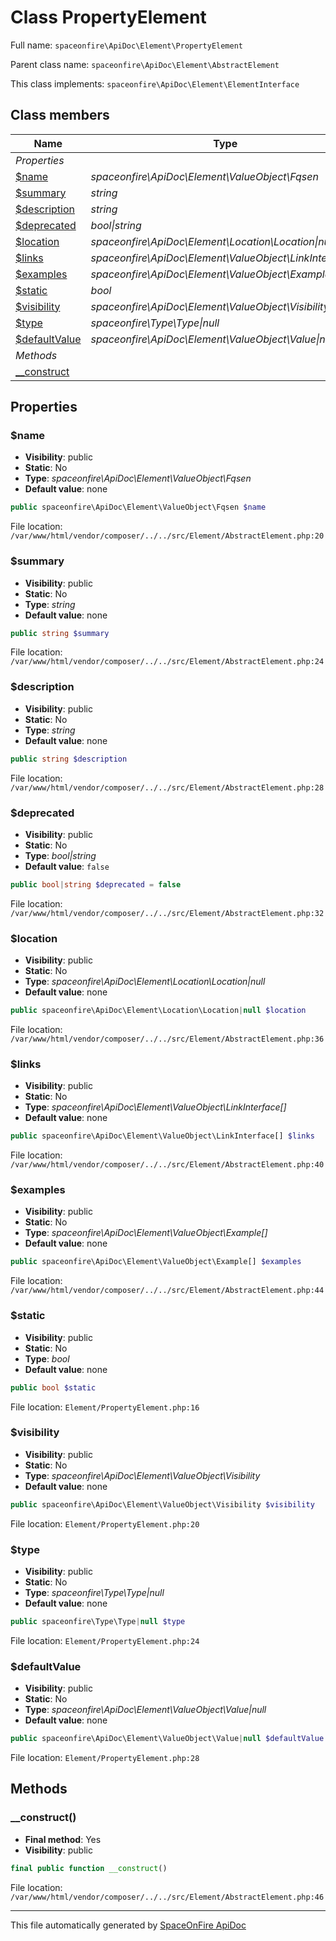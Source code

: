 # Class PropertyElement

Full name: `spaceonfire\ApiDoc\Element\PropertyElement`

Parent class name: `spaceonfire\ApiDoc\Element\AbstractElement`

This class implements: `spaceonfire\ApiDoc\Element\ElementInterface`

## Class members

| Name                                                                        | Type                                                     | Summary | Additional                                           |
| --------------------------------------------------------------------------- | -------------------------------------------------------- | ------- | ---------------------------------------------------- |
| _Properties_                                                                |                                                          |         |                                                      |
| [\$name](#spaceonfire_apidoc_element_abstractelement_$name)                 | _spaceonfire\ApiDoc\Element\ValueObject\Fqsen_           |         | [📢](# "Visibility: public")                         |
| [\$summary](#spaceonfire_apidoc_element_abstractelement_$summary)           | _string_                                                 |         | [📢](# "Visibility: public")                         |
| [\$description](#spaceonfire_apidoc_element_abstractelement_$description)   | _string_                                                 |         | [📢](# "Visibility: public")                         |
| [\$deprecated](#spaceonfire_apidoc_element_abstractelement_$deprecated)     | _bool&#124;string_                                       |         | [📢](# "Visibility: public")                         |
| [\$location](#spaceonfire_apidoc_element_abstractelement_$location)         | _spaceonfire\ApiDoc\Element\Location\Location&#124;null_ |         | [📢](# "Visibility: public")                         |
| [\$links](#spaceonfire_apidoc_element_abstractelement_$links)               | _spaceonfire\ApiDoc\Element\ValueObject\LinkInterface[]_ |         | [📢](# "Visibility: public")                         |
| [\$examples](#spaceonfire_apidoc_element_abstractelement_$examples)         | _spaceonfire\ApiDoc\Element\ValueObject\Example[]_       |         | [📢](# "Visibility: public")                         |
| [\$static](#spaceonfire_apidoc_element_propertyelement_$static)             | _bool_                                                   |         | [📢](# "Visibility: public")                         |
| [\$visibility](#spaceonfire_apidoc_element_propertyelement_$visibility)     | _spaceonfire\ApiDoc\Element\ValueObject\Visibility_      |         | [📢](# "Visibility: public")                         |
| [\$type](#spaceonfire_apidoc_element_propertyelement_$type)                 | _spaceonfire\Type\Type&#124;null_                        |         | [📢](# "Visibility: public")                         |
| [\$defaultValue](#spaceonfire_apidoc_element_propertyelement_$defaultvalue) | _spaceonfire\ApiDoc\Element\ValueObject\Value&#124;null_ |         | [📢](# "Visibility: public")                         |
| _Methods_                                                                   |                                                          |         |                                                      |
| [\_\_construct](#spaceonfire_apidoc_element_abstractelement_construct)      |                                                          |         | [📌](# "Final element") [📢](# "Visibility: public") |

## Properties

<a name="spaceonfire_apidoc_element_abstractelement_$name"></a>

### \$name

-   **Visibility**: public
-   **Static**: No
-   **Type**: _spaceonfire\ApiDoc\Element\ValueObject\Fqsen_
-   **Default value**: none

```php
public spaceonfire\ApiDoc\Element\ValueObject\Fqsen $name
```

File location: `/var/www/html/vendor/composer/../../src/Element/AbstractElement.php:20`

<a name="spaceonfire_apidoc_element_abstractelement_$summary"></a>

### \$summary

-   **Visibility**: public
-   **Static**: No
-   **Type**: _string_
-   **Default value**: none

```php
public string $summary
```

File location: `/var/www/html/vendor/composer/../../src/Element/AbstractElement.php:24`

<a name="spaceonfire_apidoc_element_abstractelement_$description"></a>

### \$description

-   **Visibility**: public
-   **Static**: No
-   **Type**: _string_
-   **Default value**: none

```php
public string $description
```

File location: `/var/www/html/vendor/composer/../../src/Element/AbstractElement.php:28`

<a name="spaceonfire_apidoc_element_abstractelement_$deprecated"></a>

### \$deprecated

-   **Visibility**: public
-   **Static**: No
-   **Type**: _bool|string_
-   **Default value**: `false`

```php
public bool|string $deprecated = false
```

File location: `/var/www/html/vendor/composer/../../src/Element/AbstractElement.php:32`

<a name="spaceonfire_apidoc_element_abstractelement_$location"></a>

### \$location

-   **Visibility**: public
-   **Static**: No
-   **Type**: _spaceonfire\ApiDoc\Element\Location\Location|null_
-   **Default value**: none

```php
public spaceonfire\ApiDoc\Element\Location\Location|null $location
```

File location: `/var/www/html/vendor/composer/../../src/Element/AbstractElement.php:36`

<a name="spaceonfire_apidoc_element_abstractelement_$links"></a>

### \$links

-   **Visibility**: public
-   **Static**: No
-   **Type**: _spaceonfire\ApiDoc\Element\ValueObject\LinkInterface[]_
-   **Default value**: none

```php
public spaceonfire\ApiDoc\Element\ValueObject\LinkInterface[] $links
```

File location: `/var/www/html/vendor/composer/../../src/Element/AbstractElement.php:40`

<a name="spaceonfire_apidoc_element_abstractelement_$examples"></a>

### \$examples

-   **Visibility**: public
-   **Static**: No
-   **Type**: _spaceonfire\ApiDoc\Element\ValueObject\Example[]_
-   **Default value**: none

```php
public spaceonfire\ApiDoc\Element\ValueObject\Example[] $examples
```

File location: `/var/www/html/vendor/composer/../../src/Element/AbstractElement.php:44`

<a name="spaceonfire_apidoc_element_propertyelement_$static"></a>

### \$static

-   **Visibility**: public
-   **Static**: No
-   **Type**: _bool_
-   **Default value**: none

```php
public bool $static
```

File location: `Element/PropertyElement.php:16`

<a name="spaceonfire_apidoc_element_propertyelement_$visibility"></a>

### \$visibility

-   **Visibility**: public
-   **Static**: No
-   **Type**: _spaceonfire\ApiDoc\Element\ValueObject\Visibility_
-   **Default value**: none

```php
public spaceonfire\ApiDoc\Element\ValueObject\Visibility $visibility
```

File location: `Element/PropertyElement.php:20`

<a name="spaceonfire_apidoc_element_propertyelement_$type"></a>

### \$type

-   **Visibility**: public
-   **Static**: No
-   **Type**: _spaceonfire\Type\Type|null_
-   **Default value**: none

```php
public spaceonfire\Type\Type|null $type
```

File location: `Element/PropertyElement.php:24`

<a name="spaceonfire_apidoc_element_propertyelement_$defaultvalue"></a>

### \$defaultValue

-   **Visibility**: public
-   **Static**: No
-   **Type**: _spaceonfire\ApiDoc\Element\ValueObject\Value|null_
-   **Default value**: none

```php
public spaceonfire\ApiDoc\Element\ValueObject\Value|null $defaultValue
```

File location: `Element/PropertyElement.php:28`

## Methods

<a name="spaceonfire_apidoc_element_abstractelement_construct"></a>

### \_\_construct()

-   **Final method**: Yes
-   **Visibility**: public

```php
final public function __construct()
```

File location: `/var/www/html/vendor/composer/../../src/Element/AbstractElement.php:46`

---

This file automatically generated by [SpaceOnFire ApiDoc](https://github.com/spaceonfire/apidoc)
